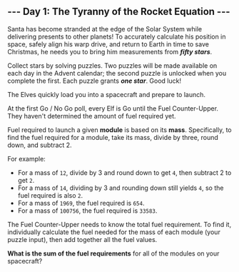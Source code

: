 ## --- Day 1: The Tyranny of the Rocket Equation ---
Santa has become stranded at the edge of the Solar System while delivering presents to other planets! To accurately calculate his position in space, safely align his warp drive, and return to Earth in time to save Christmas, he needs you to bring him measurements from ***fifty stars***.
 
Collect stars by solving puzzles. Two puzzles will be made available on each day in the Advent calendar; the second puzzle is unlocked when you complete the first. Each puzzle grants ***one star***. Good luck!
 
The Elves quickly load you into a spacecraft and prepare to launch.
 
At the first Go / No Go poll, every Elf is Go until the Fuel Counter-Upper. They haven't determined the amount of fuel required yet.
 
Fuel required to launch a given **module** is based on its **mass**. Specifically, to find the fuel required for a module, take its mass, divide by three, round down, and subtract 2.
 
For example:
 
- For a mass of `12`, divide by 3 and round down to get `4`, then subtract 2 to get `2`.
- For a mass of `14`, dividing by 3 and rounding down still yields `4`, so the fuel required is also `2`.
- For a mass of `1969`, the fuel required is `654`.
- For a mass of `100756`, the fuel required is `33583`.
 
The Fuel Counter-Upper needs to know the total fuel requirement. To find it, individually calculate the fuel needed for the mass of each module (your puzzle input), then add together all the fuel values.
 
**What is the sum of the fuel requirements** for all of the modules on your spacecraft?
 